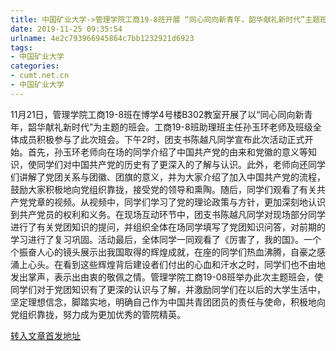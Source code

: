 ```yaml
---
title: 中国矿业大学->管理学院工商19-8班开展 “同心同向新青年，韶华献礼新时代”主题班会 | cumt.net.cn
date: 2019-11-25 09:35:54
urlname: 4e2c793966945864c7bb1232921d6923
tags: 
- 中国矿业大学
categories:
- cumt.net.cn
- 中国矿业大学
---
```

11月21日，管理学院工商19-8班在博学4号楼B302教室开展了以“同心同向新青年，韶华献礼新时代”为主题的班会。工商19-8班助理班主任孙玉环老师及班级全体成员积极参与了此次班会。下午2时，团支书陈越凡同学宣布此次活动正式开始。首先，孙玉环老师向在场的同学介绍了中国共产党的由来和党徽的意义等知识，使同学们对中国共产党的历史有了更深入的了解与认识。此外，老师向还同学们讲解了党团关系与团徽、团旗的意义，并为大家介绍了加入中国共产党的流程，鼓励大家积极地向党组织靠拢，接受党的领导和熏陶。随后，同学们观看了有关共产党党章的视频。从视频中，同学们学习了党的理论政策与方针，更加深刻地认识到共产党员的权利和义务。在现场互动环节中，团支书陈越凡同学对现场部分同学进行了有关党团知识的提问，并组织全体在场同学填写了党团知识问答，对前期的学习进行了复习巩固。活动最后，全体同学一同观看了《厉害了，我的国》。一个个振奋人心的镜头展示出我国取得的辉煌成就，在座的同学们热血沸腾，自豪之感涌上心头。在看到这些辉煌背后建设者们付出的心血和汗水之时，同学们也不由地发出掌声，表示出由衷的敬佩之情。管理学院工商19-08班举办此次主题班会，使同学们对于党团知识有了更深的认识与了解，并激励同学们在以后的大学生活中，坚定理想信念，脚踏实地，明确自己作为中国共青团团员的责任与使命，积极地向党组织靠拢，努力成为更加优秀的管院精英。



[转入文章首发地址](http://xwzx.cumt.edu.cn/68/b2/c523a551090/page.htm)